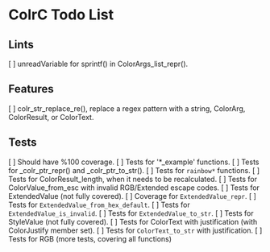 # ColrC Todo List

## Lints
[ ] unreadVariable for sprintf() in ColorArgs_list_repr().

## Features
[ ] colr_str_replace_re(), replace a regex pattern with a string, ColorArg,
    ColorResult, or ColorText.

## Tests
[ ] Should have %100 coverage.
    [ ] Tests for '*_example' functions.
    [ ] Tests for _colr_ptr_repr() and _colr_ptr_to_str().
    [ ] Tests for `rainbow*` functions.
    [ ] Tests for ColorResult_length, when it needs to be recalculated.
    [ ] Tests for ColorValue_from_esc with invalid RGB/Extended escape codes.
    [ ] Tests for ExtendedValue (not fully covered).
        [ ] Coverage for `ExtendedValue_repr`.
        [ ] Tests for `ExtendedValue_from_hex_default`.
        [ ] Tests for `ExtendedValue_is_invalid`.
        [ ] Tests for `ExtendedValue_to_str`.
    [ ] Tests for StyleValue (not fully covered).
    [ ] Tests for ColorText with justification (with ColorJustify member set).
        [ ] Tests for `ColorText_to_str` with justification.
    [ ] Tests for RGB (more tests, covering all functions)
